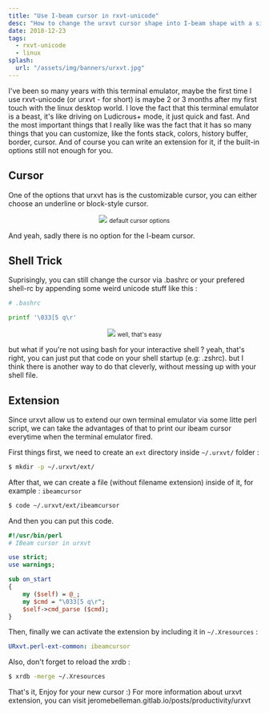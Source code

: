```yaml
---
title: "Use I-beam cursor in rxvt-unicode"
desc: "How to change the urxvt cursor shape into I-beam shape with a simple perl script"
date: 2018-12-23
tags:
  - rxvt-unicode
  - linux
splash:
  url: "/assets/img/banners/urxvt.jpg"
---
```


I've been so many years with this terminal emulator, maybe the first time I use rxvt-unicode (or urxvt - for short) is maybe 2 or 3 months after my first touch with the linux desktop world.
I love the fact that this terminal emulator is a beast, it's like driving on Ludicrous+ mode, it just quick and fast.
And the most important things that I really like was the fact that it has so many things that you can customize,
like the fonts stack, colors, history buffer, border, cursor.
And of course you can write an extension for it, if the built-in options still not enough for you.

## Cursor

One of the options that urxvt has is the customizable cursor, you can either choose an underline or block-style cursor.

<center>

![](/assets/img/articles/urxvt-cursor-default.png)
<small>default cursor options</small>

</center>

And yeah, sadly there is no option for the I-beam cursor.

## Shell Trick

Suprisingly, you can still change the cursor via .bashrc or your prefered shell-rc by appending some weird unicode stuff like this :

```bash
# .bashrc

printf '\033[5 q\r'
```

<center>

![](/assets/img/articles/urxvt-cursor-ibeam.png)
<small>well, that's easy</small>

</center>

but what if you're not using bash for your interactive shell ?
yeah, that's right, you can just put that code on your shell startup (e.g: .zshrc).
but I think there is another way to do that cleverly, without messing up with your shell file.

## Extension

Since urxvt allow us to extend our own terminal emulator via some litte perl script, we can take the advantages of that to print our ibeam cursor everytime when the terminal emulator fired.

First things first, we need to create an `ext` directory inside `~/.urxvt/` folder :

```bash
$ mkdir -p ~/.urxvt/ext/
```

After that, we can create a file (without filename extension) inside of it, for example : `ibeamcursor`

```bash
$ code ~/.urxvt/ext/ibeamcursor
```

And then you can put this code.

```perl
#!/usr/bin/perl
# IBeam cursor in urxvt

use strict;
use warnings;

sub on_start
{
    my ($self) = @_;
    my $cmd = "\033[5 q\r";
    $self->cmd_parse ($cmd);
}
```

Then, finally we can activate the extension by including it in `~/.Xresources` :

```yaml
URxvt.perl-ext-common: ibeamcursor
```

Also, don't forget to reload the xrdb :

```bash
$ xrdb -merge ~/.Xresources
```

That's it, Enjoy for your new cursor :)
For more information about urxvt extension, you can visit jeromebelleman.gitlab.io/posts/productivity/urxvt
